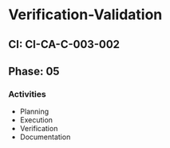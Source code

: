 # Verification-Validation

## CI: CI-CA-C-003-002
## Phase: 05

### Activities
- Planning
- Execution
- Verification
- Documentation
